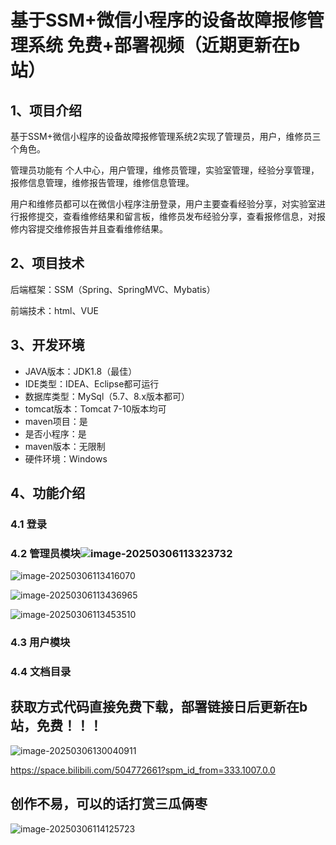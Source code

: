 # 基于SSM+微信小程序的设备故障报修管理系统 免费+部署视频（近期更新在b站）



## 1、项目介绍

基于SSM+微信小程序的设备故障报修管理系统2实现了管理员，用户，维修员三个角色。

管理员功能有 个人中心，用户管理，维修员管理，实验室管理，经验分享管理，报修信息管理，维修报告管理，维修信息管理。

用户和维修员都可以在微信小程序注册登录，用户主要查看经验分享，对实验室进行报修提交，查看维修结果和留言板，维修员发布经验分享，查看报修信息，对报修内容提交维修报告并且查看维修结果。

## 2、项目技术

后端框架：SSM（Spring、SpringMVC、Mybatis）

前端技术：html、VUE

## 3、开发环境

- JAVA版本：JDK1.8（最佳）
- IDE类型：IDEA、Eclipse都可运行
- 数据库类型：MySql（5.7、8.x版本都可） 
- tomcat版本：Tomcat 7-10版本均可
- maven项目：是
- 是否小程序：是
- maven版本：无限制
- 硬件环境：Windows


## 4、功能介绍

### 4.1 登录



### 4.2 管理员模块![image-20250306113323732](https://raw.gitmirror.com/Withnoidea/PicGoDemo/blog/img/202503061133449.png)

![image-20250306113416070](https://raw.gitmirror.com/Withnoidea/PicGoDemo/blog/img/202503061134162.png)

![image-20250306113436965](https://raw.gitmirror.com/Withnoidea/PicGoDemo/blog/img/202503061134067.png)

![image-20250306113453510](https://raw.gitmirror.com/Withnoidea/PicGoDemo/blog/img/202503061134616.png)



### 4.3 用户模块

### 4.4 文档目录

## 获取方式代码直接免费下载，部署链接日后更新在b站，免费！！！

![image-20250306130040911](https://raw.gitmirror.com/Withnoidea/PicGoDemo/blog/img/202503061300970.png)

https://space.bilibili.com/504772661?spm_id_from=333.1007.0.0

## 创作不易，可以的话打赏三瓜俩枣

![image-20250306114125723](https://raw.gitmirror.com/Withnoidea/PicGoDemo/blog/img/202503061141855.png)

